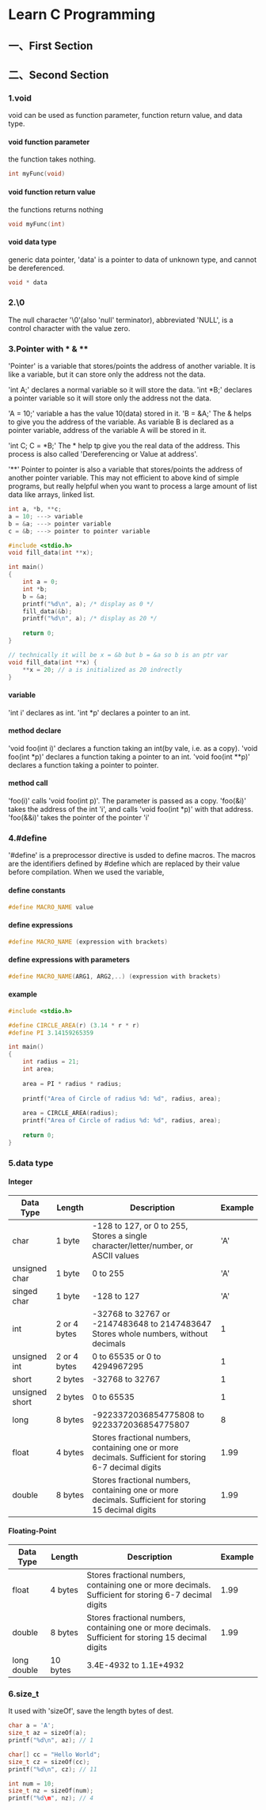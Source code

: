 # Learn C Programming

## 一、First Section

## 二、Second Section

### 1.void

void can be used as function parameter, function return value, and data type.

#### void function parameter

the function takes nothing.
```c++
int myFunc(void)
```

#### void function return value

the functions returns nothing
```c++
void myFunc(int)
```

#### void data type

generic data pointer, 'data' is a pointer to data of unknown type, and cannot be dereferenced.
```c++
void * data
```

### 2.\0

The null character '\0'(also 'null' terminator), abbreviated 'NULL', is a control character with the value zero.

### 3.Pointer with * & **

'Pointer' is a variable that stores/points the address of another variable.
It is like a variable, but it can store only the address not the data.

'int A;' declares a normal variable so it will store the data.
'int *B;' declares a pointer variable so it will store only the address not the data.

'A = 10;' variable a has the value 10(data) stored in it.
'B = &A;' The & helps to give you the address of the variable. As variable B is declared as a pointer variable, address of the variable A will be stored in it.

'int C; C = *B;' The * help tp give you the real data of the address. This process is also called 'Dereferencing or Value at address'. 

'**' Pointer to pointer is also a variable that stores/points the address of another pointer variable.
This may not efficient to above kind of simple programs, but really helpful when you want to process a large amount of list data like arrays, linked list.

```c++
int a, *b, **c;
a = 10; ---> variable
b = &a; ---> pointer variable
c = &b; ---> pointer to pointer variable
```

```c++
#include <stdio.h>
void fill_data(int **x);

int main()
{
    int a = 0;
    int *b;
    b = &a;
    printf("%d\n", a); /* display as 0 */
    fill_data(&b);
    printf("%d\n", a); /* display as 20 */
    
    return 0;
}

// technically it will be x = &b but b = &a so b is an ptr var
void fill_data(int **x) {
    **x = 20; // a is initialized as 20 indrectly
}
```

#### variable
'int i' declares as int.
'int *p' declares a pointer to an int.

#### method declare
'void foo(int i)' declares a function taking an int(by vale, i.e. as a copy).
'void foo(int *p)' declares a function taking a pointer to an int.
'void foo(int **p)' declares a function taking a pointer to pointer.

#### method call
'foo(i)' calls 'void foo(int p)'. The parameter is passed as a copy.
'foo(&i)' takes the address of the int 'i', and calls 'void foo(int *p)' with that address.
'foo(&&i)' takes the pointer of the pointer 'i'

### 4.#define

'#define' is a preprocessor directive is usded to define macros.
The macros are the identifiers defined by #define which are replaced by their value before compilation.
When we used the variable, 

#### define constants

```c++
#define MACRO_NAME value
```

#### define expressions

```c++
#define MACRO_NAME (expression with brackets)
```

#### define expressions with parameters

```c++
#define MACRO_NAME(ARG1, ARG2,..) (expression with brackets)
```

#### example

```c++
#include <stdio.h>

#define CIRCLE_AREA(r) (3.14 * r * r)
#define PI 3.14159265359

int main()
{
    int radius = 21;
    int area;
    
    area = PI * radius * radius;
    
    printf("Area of Circle of radius %d: %d", radius, area);
    
    area = CIRCLE_AREA(radius);
    printf("Area of Circle of radius %d: %d", radius, area);
    
    return 0;
}
```

### 5.data type

#### Integer
| Data Type | Length       | Description                                                                                     | Example |
|----------|--------------|-------------------------------------------------------------------------------------------------|---------|
| char     | 1 byte       | -128 to 127, or 0 to 255, Stores a single character/letter/number, or ASCII values              | 'A'     |
| unsigned char | 1 byte | 0 to 255                                                                                        | 'A'     |
| singed char | 1 byte | -128 to 127                                                                                     | 'A'     |
| int      | 2 or 4 bytes | -32768 to 32767 or -2147483648 to 2147483647 Stores whole numbers, without decimals             | 1       |
| unsigned int | 2 or 4 bytes | 0 to 65535 or 0 to 4294967295 | 1       |
| short | 2 bytes | -32768 to 32767 | 1       |
| unsigned short | 2 bytes | 0 to 65535 | 1 |
| long | 8 bytes | -9223372036854775808 to 9223372036854775807 | 8 | 
| float    | 4 bytes      | Stores fractional numbers, containing one or more decimals. Sufficient for storing 6-7 decimal digits | 1.99    |
| double   | 8 bytes      | Stores fractional numbers, containing one or more decimals. Sufficient for storing 15 decimal digits | 1.99    |

#### Floating-Point
| Data Type | Length       | Description                                                                                     | Example |
|----------|--------------|-------------------------------------------------------------------------------------------------|---------|
| float    | 4 bytes      | Stores fractional numbers, containing one or more decimals. Sufficient for storing 6-7 decimal digits | 1.99    |
| double   | 8 bytes      | Stores fractional numbers, containing one or more decimals. Sufficient for storing 15 decimal digits | 1.99    |
| long double | 10 bytes | 3.4E-4932 to 1.1E+4932 | |


### 6.size_t

It used with 'sizeOf', save the length bytes of dest.

```c++
char a = 'A';
size_t az = sizeOf(a);
printf("%d\n", az); // 1

char[] cc = "Hello World";
size_t cz = sizeOf(cc);
printf("%d\n", cz); // 11

int num = 10;
size_t nz = sizeOf(num);
printf("%d\m", nz); // 4 
```

